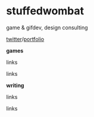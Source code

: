 # stuffedwombat 
game & gifdev, design consulting

[twitter](https://twitter.com/wombatstuff)/[portfolio](https://www.google.com)

**games**

links

links

**writing**

links

links
